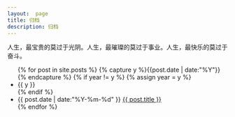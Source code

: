 ```yaml
---
layout:  page
title: 归档
description: 归档
---
```

人生，最宝贵的莫过于光阴。人生，最璀璨的莫过于事业。人生，最快乐的莫过于奋斗。

<ul class="archive">
{% for post in site.posts %}
  {% capture y %}{{post.date | date:"%Y"}}{% endcapture %}
  {% if year != y %}
    {% assign year = y %}
    <li class="year">{{ y }}</li>
  {% endif %}
  <li class="item">
    <time datetime="{{ post.date | date:"%Y-%m-%d" }}">{{ post.date | date:"%Y-%m-%d" }}</time>
    <a href="{{ post.url }}" title="{{ post.title }}">{{ post.title }}</a>
  </li>
{% endfor %}
</ul>